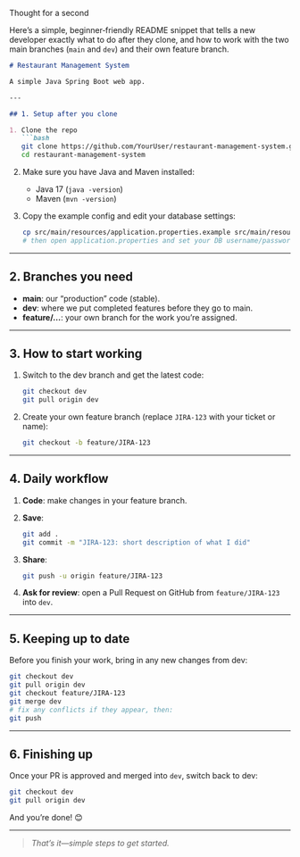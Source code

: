 Thought for a second


Here’s a simple, beginner‑friendly README snippet that tells a new developer exactly what to do after they clone, and how to work with the two main branches (`main` and `dev`) and their own feature branch.

````markdown
# Restaurant Management System

A simple Java Spring Boot web app.  

---

## 1. Setup after you clone

1. Clone the repo  
   ```bash
   git clone https://github.com/YourUser/restaurant-management-system.git
   cd restaurant-management-system
````

2. Make sure you have Java and Maven installed:

   * Java 17 (`java -version`)
   * Maven (`mvn -version`)

3. Copy the example config and edit your database settings:

   ```bash
   cp src/main/resources/application.properties.example src/main/resources/application.properties
   # then open application.properties and set your DB username/password
   ```

---

## 2. Branches you need

* **main**: our “production” code (stable).
* **dev**: where we put completed features before they go to main.
* **feature/…**: your own branch for the work you’re assigned.

---

## 3. How to start working

1. Switch to the dev branch and get the latest code:

   ```bash
   git checkout dev
   git pull origin dev
   ```
2. Create your own feature branch (replace `JIRA-123` with your ticket or name):

   ```bash
   git checkout -b feature/JIRA-123
   ```

---

## 4. Daily workflow

1. **Code**: make changes in your feature branch.
2. **Save**:

   ```bash
   git add .
   git commit -m "JIRA-123: short description of what I did"
   ```
3. **Share**:

   ```bash
   git push -u origin feature/JIRA-123
   ```
4. **Ask for review**: open a Pull Request on GitHub from `feature/JIRA-123` into `dev`.

---

## 5. Keeping up to date

Before you finish your work, bring in any new changes from dev:

```bash
git checkout dev
git pull origin dev
git checkout feature/JIRA-123
git merge dev
# fix any conflicts if they appear, then:
git push
```

---

## 6. Finishing up

Once your PR is approved and merged into `dev`, switch back to dev:

```bash
git checkout dev
git pull origin dev
```

And you’re done! 😊

---

> *That’s it—simple steps to get started.*
